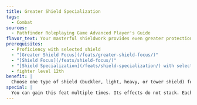 ```yaml
---
title: Greater Shield Specialization
tags:
  - Combat
sources:
  - Pathfinder Roleplaying Game Advanced Player's Guide
flavor_text: Your masterful shieldwork provides even greater protection to your vital areas.
prerequisites:
  - Proficiency with selected shield
  - "[Greater Shield Focus](/feats/greater-shield-focus/)"
  - "[Shield Focus](/feats/shield-focus/)"
  - "[Shield Specialization](/feats/shield-specialization/) with selected shield"
  - fighter level 12th
benefit: |
  Choose one type of shield (buckler, light, heavy, or tower shield) for which you possess the [Shield Specialization](/feats/shield-specialization/) feat. With the selected shield, you gain a +2 bonus to your Armor Class against critical hit confirmation rolls (this bonus stacks with that from [Shield Specialization](/feats/shield-specialization/)). In addition, once per day you may negate a critical hit, and damage is instead rolled normally.
special: |
  You can gain this feat multiple times. Its effects do not stack. Each time you take the feat, it applies to a new type of shield.
---
```


